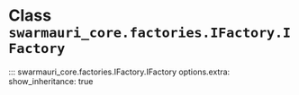 # Class `swarmauri_core.factories.IFactory.IFactory`

::: swarmauri_core.factories.IFactory.IFactory
    options.extra:
      show_inheritance: true

